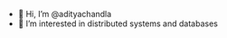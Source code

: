 - 👋 Hi, I’m @adityachandla
- 👀 I’m interested in distributed systems and databases


<!---
adityachandla/adityachandla is a ✨ special ✨ repository because its `README.md` (this file) appears on your GitHub profile.
You can click the Preview link to take a look at your changes.
--->
